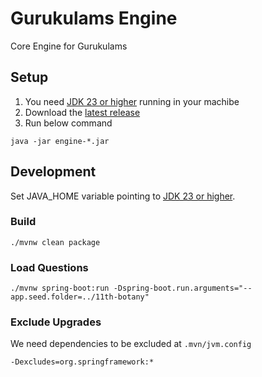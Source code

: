 # Gurukulams Engine

Core Engine for Gurukulams

## Setup

1. You need [JDK 23 or higher](https://jdk.java.net/) running in your machibe
2. Download the [latest release](https://github.com/gurukulams/engine/releases)
3. Run below command

```shell
java -jar engine-*.jar
```

## Development

Set JAVA_HOME variable pointing to [JDK 23 or higher](https://jdk.java.net/). 

### Build

~~~
./mvnw clean package
~~~

### Load Questions

~~~
./mvnw spring-boot:run -Dspring-boot.run.arguments="--app.seed.folder=../11th-botany"
~~~

### Exclude Upgrades

We need dependencies to be excluded at `.mvn/jvm.config`

```shell
-Dexcludes=org.springframework:*
```
